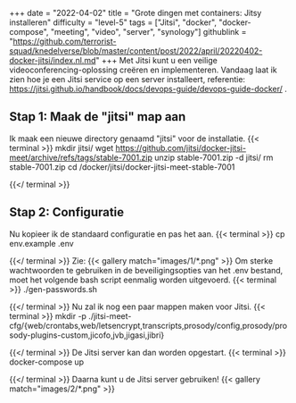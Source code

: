 +++
date = "2022-04-02"
title = "Grote dingen met containers: Jitsy installeren"
difficulty = "level-5"
tags = ["Jitsi", "docker", "docker-compose", "meeting", "video", "server", "synology"]
githublink = "https://github.com/terrorist-squad/knedelverse/blob/master/content/post/2022/april/20220402-docker-jitsi/index.nl.md"
+++
Met Jitsi kunt u een veilige videoconferencing-oplossing creëren en implementeren. Vandaag laat ik zien hoe je een Jitsi service op een server installeert, referentie: https://jitsi.github.io/handbook/docs/devops-guide/devops-guide-docker/ .
## Stap 1: Maak de "jitsi" map aan
Ik maak een nieuwe directory genaamd "jitsi" voor de installatie.
{{< terminal >}}
mkdir jitsi/
wget https://github.com/jitsi/docker-jitsi-meet/archive/refs/tags/stable-7001.zip
unzip  stable-7001.zip -d jitsi/
rm stable-7001.zip 
cd /docker/jitsi/docker-jitsi-meet-stable-7001

{{</ terminal >}}

## Stap 2: Configuratie
Nu kopieer ik de standaard configuratie en pas het aan.
{{< terminal >}}
cp env.example .env

{{</ terminal >}}
Zie:
{{< gallery match="images/1/*.png" >}}
Om sterke wachtwoorden te gebruiken in de beveiligingsopties van het .env bestand, moet het volgende bash script eenmalig worden uitgevoerd.
{{< terminal >}}
./gen-passwords.sh

{{</ terminal >}}
Nu zal ik nog een paar mappen maken voor Jitsi.
{{< terminal >}}
mkdir -p ./jitsi-meet-cfg/{web/crontabs,web/letsencrypt,transcripts,prosody/config,prosody/prosody-plugins-custom,jicofo,jvb,jigasi,jibri}

{{</ terminal >}}
De Jitsi server kan dan worden opgestart.
{{< terminal >}}
docker-compose up

{{</ terminal >}}
Daarna kunt u de Jitsi server gebruiken!
{{< gallery match="images/2/*.png" >}}

